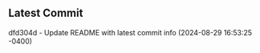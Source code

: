 
## Latest Commit
dfd304d - Update README with latest commit info (2024-08-29 16:53:25 -0400) <Yunxi-Zhou>
